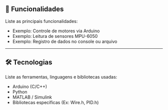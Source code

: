 
## 🚀 Funcionalidades
Liste as principais funcionalidades:
- Exemplo: Controle de motores via Arduino
- Exemplo: Leitura de sensores MPU-6050
- Exemplo: Registro de dados no console ou arquivo

---

## 🛠 Tecnologias
Liste as ferramentas, linguagens e bibliotecas usadas:
- Arduino (C/C++)
- Python
- MATLAB / Simulink
- Bibliotecas específicas (Ex: Wire.h, PID.h)


